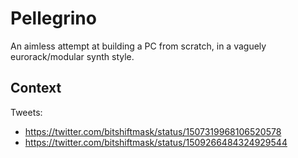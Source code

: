 # Pellegrino

An aimless attempt at building a PC from scratch, in a vaguely eurorack/modular synth style.

## Context

Tweets:

* https://twitter.com/bitshiftmask/status/1507319968106520578
* https://twitter.com/bitshiftmask/status/1509266484324929544

